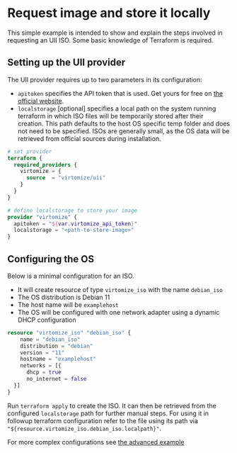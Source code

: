 # Request image and store it locally 

This simple example is intended to show and explain the steps involved in requesting an UII ISO.
Some basic knowledge of Terraform is required. 

## Setting up the UII provider

The UII provider requires up to two parameters in its configuration:

- `apitoken` specifies the API token that is used. Get yours for free on [the official website](https://uii.virtomize.com/).
- `localstorage` [optional] specifies a local path on the system running terraform in which ISO files will be temporarily stored after their creation.
    This path defaults to the host OS specific temp folder and does not need to be specified.
    ISOs are generally small, as the OS data will be retrieved from official sources during installation. 

```terraform
# set provider
terraform {
  required_providers {
    virtomize = {
      source  = "virtomize/uii"
    }
  }
}

# define localstorage to store your image
provider "virtomize" {
  apitoken = "${var.virtomize_api_token}"
  localstorage = "<path-to-store-image>"
}
```


## Configuring the OS

Below is a minimal configuration for an ISO.
- It will create resource of type `virtomize_iso` with the name `debian_iso`
- The OS distribution is Debian 11
- The host name will be `examplehost`
- The OS will be configured with one network adapter using a dynamic DHCP configuration

```terraform
resource "virtomize_iso" "debian_iso" {
    name = "debian_iso"
    distribution = "debian"
    version = "11"
    hostname = "examplehost"
    networks = [{
      dhcp = true
      no_internet = false
  }]
}
```

Run `terraform apply` to create the ISO. 
It can then be retrieved from the configured `localstorage` path for further manual steps.
For using it in followup terraform configuration refer to the file using its path via `"${resource.virtomize_iso.debian_iso.localpath}"`.

For more complex configurations see [the advanced example](../advanced/README.md)